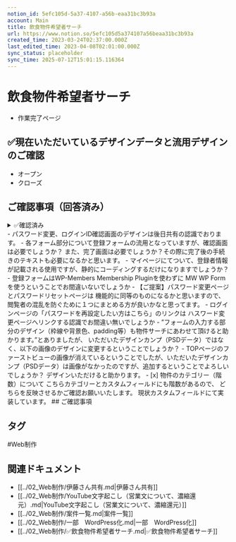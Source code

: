 ```yaml
---
notion_id: 5efc105d-5a37-4107-a56b-eaa31bc3b93a
account: Main
title: 飲食物件希望者サーチ
url: https://www.notion.so/5efc105d5a374107a56beaa31bc3b93a
created_time: 2023-03-24T02:37:00.000Z
last_edited_time: 2023-04-08T02:01:00.000Z
sync_status: placeholder
sync_time: 2025-07-12T15:01:15.116364
---
```

# 飲食物件希望者サーチ

- 作業完了ページ
## ✅現在いただいているデザインデータと流用デザインのご確認
  - オープン
  - クローズ
## ご確認事項（回答済み）
<details>
<summary>✅確認済み</summary>
</details>
  - パスワード変更、ログインID確認画面のデザインは後日共有の認識でおります。
  - 各フォーム部分について登録フォームの流用となっていますが、確認画面は必要でしょうか？
また、完了画面は必要でしょうか？その際に完了後の手続きのテキストも必要になるかと思います。
  - マイページにてついて、登録者情報が記載される使用ですが、静的にコーディングするだけになりますでしょうか？
  - 登録フォームはWP-Members Membership Pluginを使わずに
MW WP Formを使うということでお間違いないでしょうか
  - 【ご提案】パスワード変更ページとパスワードリセットページは
機能的に同等のものになるかと思いますので、
閲覧者の混乱を防ぐために１つにまとめる方が良いかなと思ってます。
  - ログインページの「パスワードを再設定したい方はこちら」のリンクは
ハスワード変更ページへリンクする認識でお間違い無いでしょうか
  - ”フォームの入力する部分のデザイン（枠線や背景色、padding等）も物件サーチにあわせて頂けると助かります。”とありましたが、
いただいたデザインカンプ（PSDデータ）ではなく、以下の画像のデザインに変更するということでしょうか？
  -  TOPページのファーストビューの画像が消えているということでしたが、いただいたデザインカンプ（PSDデータ）は画像がなかったのですが、追加するということでよろしいでしょうか？
デザインいただけると助かります。
  - [x] 物件のカテゴリー（階数）について
こちらカテゴリーとカスタムフィールドにも階数があるので、
どちらを反映させるかご確認お願いいたします。
現状カスタムフィールドにて実装しています。
## ご確認事項

## タグ

#Web制作 

## 関連ドキュメント

- [[../02_Web制作/伊藤さん共有.md|伊藤さん共有]]
- [[../02_Web制作/YouTube文字起こし（営業文について、濃縮還元）.md|YouTube文字起こし（営業文について、濃縮還元）]]
- [[../02_Web制作/案件一覧.md|案件一覧]]
- [[../02_Web制作/一部　WordPress化.md|一部　WordPress化]]
- [[../02_Web制作/✅飲食物件希望者サーチ.md|✅飲食物件希望者サーチ]]
